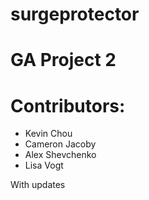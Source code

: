 surgeprotector
==============

# GA Project 2

# Contributors:

* Kevin Chou
* Cameron Jacoby
* Alex Shevchenko
* Lisa Vogt

With updates